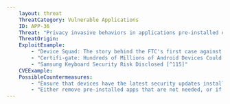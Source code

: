 ```yaml
---
    layout: threat
    ThreatCategory: Vulnerable Applications
    ID: APP-36
    Threat: "Privacy invasive behaviors in applications pre-installed on mobile device by carrier or device manufacturer (that a user may be unable to remove)."
    ThreatOrigin:
    ExploitExample:
        - "Device Squad: The story behind the FTC's first case against a mobile device maker [^113]"
        - "Certifi-gate: Hundreds of Millions of Android Devices Could Be Pwned [^114]"
        - "Samsung Keyboard Security Risk Disclosed [^115]"
    CVEExample:
    PossibleCountermeasures:
        - "Ensure that devices have the latest security updates installed."
        - "Either remove pre-installed apps that are not needed, or if removal is not an option, disable the apps so that they do not run."
---
```

